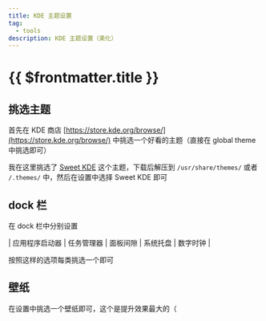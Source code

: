 ```yaml
---
title: KDE 主题设置
tag:
  - tools
description: KDE 主题设置（美化）
---
```


# {{ $frontmatter.title }}

## 挑选主题

首先在 KDE 商店 [https://store.kde.org/browse/](https://store.kde.org/browse/) 中挑选一个好看的主题（直接在 global theme 中挑选即可）

我在这里挑选了 [Sweet KDE](https://store.kde.org/p/1294729) 这个主题，下载后解压到 `/usr/share/themes/` 或者 `/.themes/` 中，然后在设置中选择 Sweet KDE 即可

## dock 栏

在 dock 栏中分别设置

| 应用程序启动器 | 任务管理器 | 面板间隙 | 系统托盘 | 数字时钟 |

按照这样的选项每类挑选一个即可

## 壁纸

在设置中挑选一个壁纸即可，这个是提升效果最大的（
